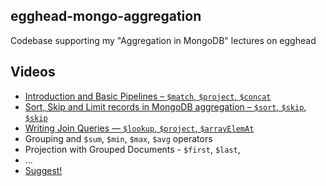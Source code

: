## egghead-mongo-aggregation
Codebase supporting my "Aggregation in MongoDB" lectures on egghead

## Videos
* [Introduction and Basic Pipelines – `$match`, `$project`, `$concat`](https://egghead.io/lessons/egghead-find-and-manipulate-data-using-aggregation-in-mongodb)
* [Sort, Skip and Limit records in MongoDB aggregation – `$sort`, `$skip`, `$skip`](https://egghead.io/lessons/egghead-sort-skip-and-limit-records-in-mongodb-aggregation)
* [Writing Join Queries — `$lookup`, `$project`, `$arrayElemAt`](https://egghead.io/lessons/egghead-write-joins-in-mongodb)
* Grouping and `$sum`, `$min`, `$max`, `$avg` operators
* Projection with Grouped Documents - `$first`, `$last`,
* ...
* [Suggest!](https://github.com/kamranahmedse/egghead-mongo-aggregation/issues/new)

